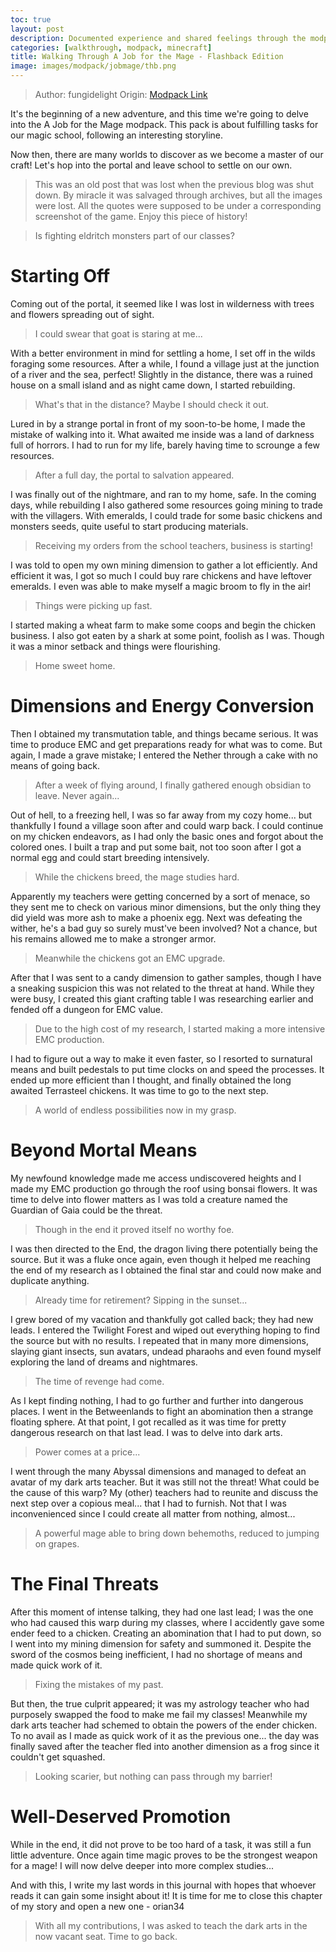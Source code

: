 ```yaml
---
toc: true
layout: post
description: Documented experience and shared feelings through the modpack.
categories: [walkthrough, modpack, minecraft]
title: Walking Through A Job for the Mage - Flashback Edition
image: images/modpack/jobmage/thb.png
---
```

>Author: fungidelight
Origin: [Modpack Link](https://www.curseforge.com/minecraft/modpacks/a-job-for-the-mage)

It's the beginning of a new adventure, and this time we're going to delve into the A Job for the Mage modpack. This pack is about fulfilling tasks for our magic school, following an interesting storyline.

Now then, there are many worlds to discover as we become a master of our craft! Let's hop into the portal and leave school to settle on our own.
>This was an old post that was lost when the previous blog was shut down. By miracle it was salvaged through archives, but all the images were lost. All the quotes were supposed to be under a corresponding screenshot of the game. Enjoy this piece of history!

>Is fighting eldritch monsters part of our classes?

# Starting Off
Coming out of the portal, it seemed like I was lost in wilderness with trees and flowers spreading out of sight.
>I could swear that goat is staring at me...

With a better environment in mind for settling a home, I set off in the wilds foraging some resources. After a while, I found a village just at the junction of a river and the sea, perfect! Slightly in the distance, there was a ruined house on a small island and as night came down, I started rebuilding.
>What's that in the distance? Maybe I should check it out.

Lured in by a strange portal in front of my soon-to-be home, I made the mistake of walking into it. What awaited me inside was a land of darkness full of horrors. I had to run for my life, barely having time to scrounge a few resources.
>After a full day, the portal to salvation appeared.

I was finally out of the nightmare, and ran to my home, safe. In the coming days, while rebuilding I also gathered some resources going mining to trade with the villagers. With emeralds, I could trade for some basic chickens and monsters seeds, quite useful to start producing materials.
>Receiving my orders from the school teachers, business is starting!

I was told to open my own mining dimension to gather a lot efficiently. And efficient it was, I got so much I could buy rare chickens and have leftover emeralds. I even was able to make myself a magic broom to fly in the air!
>Things were picking up fast.

I started making a wheat farm to make some coops and begin the chicken business. I also got eaten by a shark at some point, foolish as I was. Though it was a minor setback and things were flourishing.
>Home sweet home.

# Dimensions and Energy Conversion
Then I obtained my transmutation table, and things became serious. It was time to produce EMC and get preparations ready for what was to come. But again, I made a grave mistake; I entered the Nether through a cake with no means of going back.
>After a week of flying around, I finally gathered enough obsidian to leave. Never again...

Out of hell, to a freezing hell, I was so far away from my cozy home... but thankfully I found a village soon after and could warp back. I could continue on my chicken endeavors, as I had only the basic ones and forgot about the colored ones. I built a trap and put some bait, not too soon after I got a normal egg and could start breeding intensively.
>While the chickens breed, the mage studies hard.

Apparently my teachers were getting concerned by a sort of menace, so they sent me to check on various minor dimensions, but the only thing they did yield was more ash to make a phoenix egg. Next was defeating the wither, he's a bad guy so surely must've been involved? Not a chance, but his remains allowed me to make a stronger armor.
>Meanwhile the chickens got an EMC upgrade.

After that I was sent to a candy dimension to gather samples, though I have a sneaking suspicion this was not related to the threat at hand. While they were busy, I created this giant crafting table I was researching earlier and fended off a dungeon for EMC value.
>Due to the high cost of my research, I started making a more intensive EMC production.

I had to figure out a way to make it even faster, so I resorted to surnatural means and built pedestals to put time clocks on and speed the processes. It ended up more efficient than I thought, and finally obtained the long awaited Terrasteel chickens. It was time to go to the next step.
>A world of endless possibilities now in my grasp.

# Beyond Mortal Means
My newfound knowledge made me access undiscovered heights and I made my EMC production go through the roof using bonsai flowers. It was time to delve into flower matters as I was told a creature named the Guardian of Gaia could be the threat.
>Though in the end it proved itself no worthy foe.

I was then directed to the End, the dragon living there potentially being the source. But it was a fluke once again, even though it helped me reaching the end of my research as I obtained the final star and could now make and duplicate anything.
>Already time for retirement? Sipping in the sunset...

I grew bored of my vacation and thankfully got called back; they had new leads. I entered the Twilight Forest and wiped out everything hoping to find the source but with no results. I repeated that in many more dimensions, slaying giant insects, sun avatars, undead pharaohs and even found myself exploring the land of dreams and nightmares.
>The time of revenge had come.

As I kept finding nothing, I had to go further and further into dangerous places. I went in the Betweenlands to fight an abomination then a strange floating sphere. At that point, I got recalled as it was time for pretty dangerous research on that last lead. I was to delve into dark arts.
>Power comes at a price...

I went through the many Abyssal dimensions and managed to defeat an avatar of my dark arts teacher. But it was still not the threat! What could be the cause of this warp? My (other) teachers had to reunite and discuss the next step over a copious meal... that I had to furnish. Not that I was inconvenienced since I could create all matter from nothing, almost...
>A powerful mage able to bring down behemoths, reduced to jumping on grapes.

# The Final Threats
After this moment of intense talking, they had one last lead; I was the one who had caused this warp during my classes, where I accidently gave some ender feed to a chicken. Creating an abomination that I had to put down, so I went into my mining dimension for safety and summoned it. Despite the sword of the cosmos being inefficient, I had no shortage of means and made quick work of it.
>Fixing the mistakes of my past.

But then, the true culprit appeared; it was my astrology teacher who had purposely swapped the food to make me fail my classes! Meanwhile my dark arts teacher had schemed to obtain the powers of the ender chicken. To no avail as I made as quick work of it as the previous one... the day was finally saved after the teacher fled into another dimension as a frog since it couldn't get squashed.
>Looking scarier, but nothing can pass through my barrier!

# Well-Deserved Promotion
While in the end, it did not prove to be too hard of a task, it was still a fun little adventure. Once again time magic proves to be the strongest weapon for a mage! I will now delve deeper into more complex studies...

And with this, I write my last words in this journal with hopes that whoever reads it can gain some insight about it! It is time for me to close this chapter of my story and open a new one - orian34
>With all my contributions, I was asked to teach the dark arts in the now vacant seat. Time to go back.

<script src="https://utteranc.es/client.js"
        repo="orian34/travelogues"
        issue-term="title"
        label="Comment"
        theme="github-dark"
        crossorigin="anonymous"
        async>
</script>
